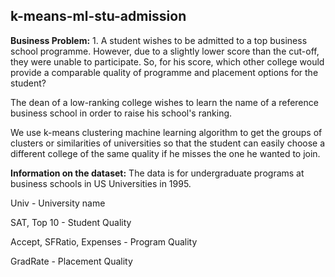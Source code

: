 ## k-means-ml-stu-admission

**Business Problem:** 1. A student wishes to be admitted to a top business school programme. However, due to a slightly lower score than the cut-off, they were unable to participate. So, for his score, which other college would provide a comparable quality of programme and placement options for the student?

The dean of a low-ranking college wishes to learn the name of a reference business school in order to raise his school's ranking.

We use k-means clustering machine learning algorithm to get the groups of clusters or similarities of universities so that the student can easily choose a different college of the same quality if he misses the one he wanted to join.

**Information on the dataset:** The data is for undergraduate programs at business schools in US Universities in 1995.

Univ - University name

SAT, Top 10 - Student Quality

Accept, SFRatio, Expenses - Program Quality

GradRate - Placement Quality

